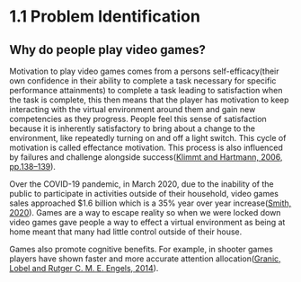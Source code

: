 # 1.1 Problem Identification

## Why do people play video games?

Motivation to play video games comes from a persons self-efficacy(their own confidence in their ability to complete a task necessary for specific performance attainments) to complete a task leading to satisfaction when the task is complete, this then means that the player has motivation to keep interacting with the virtual environment around them and gain new competencies as they progress.  People feel this sense of satisfaction because it is inherently satisfactory to bring about a change to the environment, like repeatedly turning on and off a light switch.  This cycle of motivation is called effectance motivation.  This process is also influenced by failures and challenge alongside success([Klimmt and Hartmann, 2006, pp.138–139](../reference-list.md)).



Over the COVID-19 pandemic, in March 2020, due to the inability of the public to participate in activities outside of their household, video games sales approached $1.6 billion which is a 35% year over year increase([Smith, 2020](../reference-list.md)).  Games are a way to escape reality so when we were locked down video games gave people a way to effect a virtual environment as being at home meant that many had little control outside of their house.



Games also promote cognitive benefits.  For example, in shooter games players have shown faster and more accurate attention allocation([Granic, Lobel and Rutger C. M. E. Engels, 2014](../reference-list.md)).
